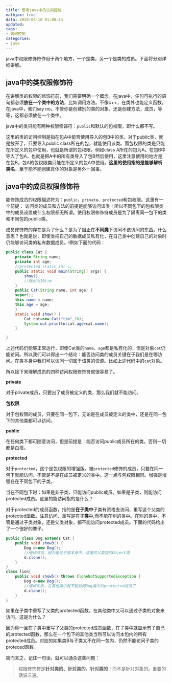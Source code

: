 ```yaml
---
title: 思考java中的访问控制
mathjax: true
data: 2020-04-10 01:08:14
updated:
tags:
- 访问控制
categories:
- java
---
```


java中权限修饰符作用于两个地方，一个是类，另一个是类的成员。下面将分别详细讲解。

## java中的类权限修饰符

在讲解类的权限的修饰符前，我们需要明确一个概念。在java中，任何可执行的语句都必须**放在一个类中的方法**，比如调用方法。不像c++，在类外也能定义函数，在java中，我们say no。不管你是创建别的类的对象，还是创建方法，成员，等等，这都必须放在一个类中。

java中的类只能有两种权限修饰符：`public`和默认的包权限，即什么都不写。

这里的类的访问控制是指在包A中能否使用导入的包B中的类。对于public类，就是放开了，只要导入public class所在的包，就能使用该类。而包权限的类是只能在所定义的包中使用，也就是所谓的包权限，例如class A所在的包为A。在包B中导入了包A，也就是把A中的所有类导入了包B然后使用，这里注意使用的地方是在包B，包A的包权限类只能在所定义的包A中使用。**这里的使用指的是能够解析类名**，至于能不能创建具体的对象是另外一回事。

## java中的成员权限修饰符

能修饰成员的权限描述符为：`public`、`private`、`protected`和包权限。这里有一个前提：
访问类的成员和方法的前提是能够访问该类！所以不同包下的包权限类中的成员设置成什么权限都无所谓。使用权限修饰符成员是为了隔离同一包下的类和不同包的public类。

成员修饰符的存在是为了什么？是为了阻止在**不同类**下访问不该访问的东西。什么意思？也就是说，即使类把自己的数据成员私有化，在自己类中创建自己的对象时仍能够访问类的私有数据成员。l例如下面的代码：

``` java
public class Cat {
	private String name;
	private int age;
    //protected static int c;
	public static void main(String[] args) {
		show();
        //输出为10tim
	}
	public Cat(String name, int age) {
	super();
	this.name = name;
	this.age = age;
    }
	static void show() {
		Cat cat=new Cat("tim",10);
		System.out.println(cat.age+cat.name);
	}

}
```

上述代码仍能够正常运行，即使Cat类的`name`、`age`都是私有化的，但是对象`cat`仍能访问。所以我们可以得出一个结论：能否访问类的成员关键在于我们是在哪访问。在类本身中我们可以访问一切属于该类的资源。比如上述代码中的`cat`对象。

所以接下来理解成员的四种访问权限修饰符就很容易了。

**private**

对于private成员，只要出了成员被定义的类，那么我们就不能访问。

**包权限**

对于包权限的成员，只要在同一包下，无论是在成员被定义的类中，还是在同一包下的其他类都可以访问。

**public**

在任何类下都可随意访问，但是前提是：能否访问public成员所在的类，否则一切都是白搭。

**protected**

对于`protected`，这个是包权限的增强版。被`protected`修饰的成员，只要在同一包下就能访问，不管是不是在成员被定义的类中。这一点与包权限相同。增强是增强在在不同包下的子类。

当在不同包下时：如果是非子类，只能访问public成员。如果是子类，则能访问protected成员。这里的能访问指的是什么？

对于protected的成员函数，指的是**在子类中**子类有资格去访问、重写这个父类的protected函数。注意访问、重写是在**子类**中,而不能在别的类中。在别的类中，不管是通过子类对象，还是父类对象，都不能访问protected成员。下面的代码给出了一个很好的栗子。

``` java
public class Dog extends Cat {
	public void show3() {
		Dog d=new Dog();
        //编译成功，因为是在子类本身中，这里的父类指的Object类
		d.clone();
	}
}
class lion{
	public void show5() throws CloneNotSupportedException {
		Dog d=new Dog();
        //编译失败，在其他类中就不能访问Dog类中的protected成员了
		d.clone();
	}
}

```

如果在子类中重写了父类的protected函数，在其他类中又可以通过子类的对象来访问，这是为什么？

因为你一旦在子类中重写了父类的protected成员函数，在子类中就显示有了自己的protected函数，那么在一个包下的其他类当然可以访问本包内的所有protected成员。对应的如果类B与子类又不在同一包内，仍然不能访问子类的proteced函数。

简而言之，记住一句话，就可以通杀这些问题：

> 权限修饰符是**针对类的、针对类的、针对类的**！而不是针对对象的。重要的话说三遍。



